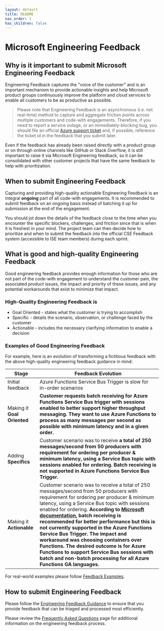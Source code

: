 ```yaml
---
layout: default
title: README
nav_order: 1
has_children: false
---
```


# Microsoft Engineering Feedback

## Why is it important to submit Microsoft Engineering Feedback

Engineering Feedback captures the "voice of the customer" and is an important mechanism to provide actionable insights and help Microsoft product groups continuously improve the platform and cloud services to enable all customers to be as productive as possible.

> Please note that Engineering Feedback is an asynchronous (i.e. not real-time) method to capture and aggregate friction points across multiple customers and code-with engagements. Therefore, if you need to report a service outage, or an immediately-blocking bug, you should file an official [Azure support ticket](https://azure.microsoft.com/support/create-ticket/) and, if possible, reference the ticket id in the feedback that you submit later.

Even if the feedback has already been raised directly with a product group or on through online channels like GitHub or Stack Overflow, it is still important to raise it via Microsoft Engineering feedback, so it can be consolidated with other customer projects that have the same feedback to help with prioritization.

## When to submit Engineering Feedback

Capturing and providing high-quality actionable Engineering Feedback is an integral **ongoing** part of all code-with engagements. It is recommended to submit feedback on an ongoing basis instead of batching it up for submission at the end of the engagement.

You should jot down the details of the feedback close to the time when you encounter the specific blockers, challenges, and friction since that is when it is freshest in your mind. The project team can then decide how to prioritize and when to submit the feedback into the official CSE Feedback system (accessible to ISE team members) during each sprint.

## What is good and high-quality Engineering Feedback

Good engineering feedback provides enough information for those who are not part of the code-with engagement to understand the customer pain, the associated product issues, the impact and priority of these issues, and any potential workarounds that exist to minimize that impact.

### High-Quality Engineering Feedback is

* Goal Oriented - states what the customer is trying to accomplish
* Specific - details the scenario, observation, or challenge faced by the customer
* Actionable - includes the necessary clarifying information to enable a decision

### Examples of Good Engineering Feedback

For example, here is an evolution of transforming a fictitious feedback with the above high-quality engineering feedback guidance in mind:

| Stage                       | Feedback Evolution                                                                                                                                                                                                                                                                                                                                                                                                                                                                                                                                                                                                                                                                                                                                |
|-----------------------------|---------------------------------------------------------------------------------------------------------------------------------------------------------------------------------------------------------------------------------------------------------------------------------------------------------------------------------------------------------------------------------------------------------------------------------------------------------------------------------------------------------------------------------------------------------------------------------------------------------------------------------------------------------------------------------------------------------------------------------------------------|
| Initial feedback            | Azure Functions Service Bus Trigger is slow for in-order scenarios                                                                                                                                                                                                                                                                                                                                                                                                                                                                                                                                                                                                                                                                                |
| Making it **Goal Oriented** | **Customer requests batch receiving for Azure Functions Service Bus trigger with sessions enabled to better support higher throughput messaging. They want to use Azure Functions to process as many messages per second as possible with minimum latency and in a given order.**                                                                                                                                                                                                                                                                                                                                                                                                                                                                 |
| Adding **Specifics**        | Customer scenario was to receive **a total of 250 messages/second from 50 producers with requirement for ordering per producer & minimum latency, using a Service Bus topic with sessions enabled for ordering. Batch receiving is not supported in Azure Functions Service Bus Trigger.**                                                                                                                                                                                                                                                                                                                                                                                                                                                        |
| Making it **Actionable**    | Customer scenario was to receive a total of 250 messages/second from 50 producers with requirement for ordering per producer & minimum latency, using a Service Bus topic with sessions enabled for ordering. **According to [Microsoft documentation](https://learn.microsoft.com/azure/service-bus-messaging/service-bus-performance-improvements#prefetching-and-receivebatch), batch receiving is recommended for better performance but this is not currently supported in the Azure Functions Service Bus Trigger. The impact and workaround was choosing containers over Functions. The desired outcome is for Azure Functions to support Service Bus sessions with batch and non-batch processing for all Azure Functions GA languages.** |

For real-world examples please follow [Feedback Examples](feedback-examples.md).

## How to submit Engineering Feedback

Please follow the [Engineering Feedback Guidance](feedback-guidance.md) to ensure that you provide feedback that can be triaged and processed most efficiently.

Please review the [Frequently Asked Questions](feedback-faq.md) page for additional information on the engineering feedback process.
